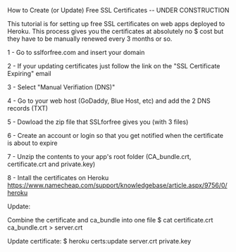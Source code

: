 How to Create (or Update) Free SSL Certificates -- UNDER CONSTRUCTION

This tutorial is for setting up free SSL certificates on web apps deployed to Heroku. This process gives you the certificates at absolutely no $ cost but they have to be manually renewed every 3 months or so.

1 - Go to sslforfree.com and insert your domain

2 - If your updating certificates just follow the link on the "SSL Certificate Expiring" email

3 - Select "Manual Verifiation (DNS)"

4 - Go to your web host (GoDaddy, Blue Host, etc) and add the 2 DNS records (TXT)

5 - Dowload the zip file that SSLforfree gives you (with 3 files)

6 - Create an account or login so that you get notified when the certificate is about to expire

7 - Unzip the contents to your app's root folder (CA_bundle.crt, certificate.crt and private.key)

8 - Intall the certificates on Heroku
https://www.namecheap.com/support/knowledgebase/article.aspx/9756/0/heroku

Update:

Combine the certificate and ca_bundle into one file
$ cat certificate.crt ca_bundle.crt > server.crt

Update certificate:
$ heroku certs:update server.crt private.key
